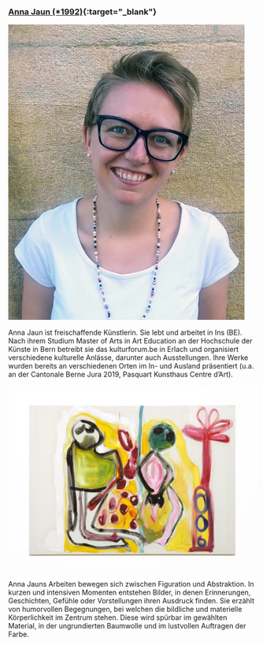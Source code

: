 ### [Anna Jaun (\*1992)](https://www.annajaun.com/){:target="_blank"}

![Anna Jaun](/images/artists/2019/Anna_Jaun_Portrait.jpeg)

Anna Jaun ist freischaffende Künstlerin. Sie lebt und arbeitet in Ins (BE). Nach ihrem Studium Master of Arts in Art Education an der Hochschule der Künste in Bern betreibt sie das kulturforum.be in Erlach und organisiert verschiedene kulturelle Anlässe, darunter auch Ausstellungen. Ihre Werke wurden bereits an verschiedenen Orten im In- und Ausland präsentiert (u.a. an der Cantonale Berne Jura 2019, Pasquart Kunsthaus Centre d’Art).  

![Anna Jaun's opus](/images/artists/2019/Anna_Jaun_Werk_Hektor.jpeg)

Anna Jauns Arbeiten bewegen sich zwischen Figuration und Abstraktion. In kurzen und intensiven Momenten entstehen Bilder, in denen Erinnerungen, Geschichten, Gefühle oder Vorstellungen ihren Ausdruck finden. Sie erzählt von humorvollen Begegnungen, bei welchen die bildliche und materielle Körperlichkeit im Zentrum stehen. Diese wird spürbar im gewählten Material, in der ungrundierten Baumwolle und im lustvollen Auftragen der Farbe. 
